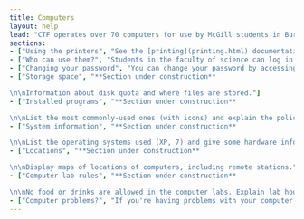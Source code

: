```yaml
---
title: Computers
layout: help
lead: "CTF operates over 70 computers for use by McGill students in Burnside basement, and dozens more in various remote stations. Most of the computers in Burnside are contained in the computer labs (rooms 1B16, 1B17 and 1B18), with the remaining 14 in the hallway across from the elevators. Note that this page is still under construction - please check frequently for updates."
sections:
- ["Using the printers", "See the [printing](printing.html) documentation."]
- ["Who can use them?", "Students in the faculty of science can log in using their McGill email and password, because they've paid the 21st century fund. Students not in the faculty of science can open an account with us for $30 (includes 1500 [print credits](printing.html)); otherwise, they will be able to log in but won't have access to the Internet."]
- ["Changing your password", "You can change your password by accessing your personal menu in [Minerva](https://banweb.mcgill.ca). Note that this will change your password for most other McGill services as well. If you've tried to log onto a computer with the wrong password several times and have been locked out, you'll have to visit ICS on the first floor of Burnside, room 112. They're open Monday to Friday, 9 to 5."]
- ["Storage space", "**Section under construction**

\n\nInformation about disk quota and where files are stored."]
- ["Installed programs", "**Section under construction**

\n\nList the most commonly-used ones (with icons) and explain the policy on installing new things (you can't, run it off your USB or come by the office and we'll see if we can install it for you temporarily)."]
- ["System information", "**Section under construction**

\n\nList the operating systems used (XP, 7) and give some hardware information for each of the different generations. [Source](http://taskforce.sus.mcgill.ca/index.php?option=com_content&task=view&id=107&Itemid=66) (out-of-date, but looks reliable)"]
- ["Locations", "**Section under construction**

\n\nDisplay maps of locations of computers, including remote stations."]
- ["Computer lab rules", "**Section under construction**

\n\nNo food or drinks are allowed in the computer labs. Explain lab hours and after-hours access."]
- ["Computer problems?", "If you're having problems with your computer, come by the office and we'll try to send someone to take a look at it for you. If you're at a remote station, you can send us an email describing your problem."]
---
```

